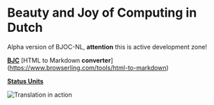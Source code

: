 # Beauty and Joy of Computing in Dutch

Alpha version of BJOC-NL, __attention__ this is active development zone! 

[**BJC**](https://bjc.edc.org/bjc-r/course/bjc4nyc.html)
[HTML to Markdown **converter**] (https://www.browserling.com/tools/html-to-markdown)

[**Status Units**](https://docs.google.com/spreadsheets/d/1N4lQEEM7NCWkC7f3UYv8E5TqI-w-4ehZISPsUkC0DNE/edit?usp=sharing)

![Translation in action](https://drive.google.com/file/d/1h3Cbs7q-g9b8tjWnWqpQtKJwsnSw5kgx/view?usp=sharing)
